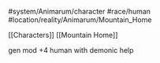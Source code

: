 #system/Animarum/character
#race/human
#location/reality/Animarum/Mountain_Home

[[Characters]] [[Mountain Home]]

gen mod +4 human with demonic help
